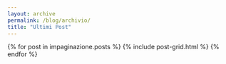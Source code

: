 ```yaml
---
layout: archive
permalink: /blog/archivio/
title: "Ultimi Post"
---
```


<div class="tiles">
{% for post in impaginazione.posts %}
	{% include post-grid.html %}
{% endfor %}
</div><!-- /.tiles -->
